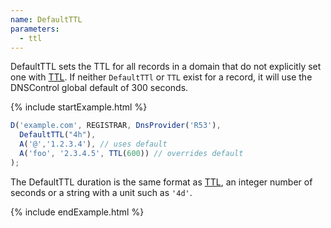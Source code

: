 ```yaml
---
name: DefaultTTL
parameters:
  - ttl
---
```


DefaultTTL sets the TTL for all records in a domain that do not explicitly set one with [TTL](#TTL). If neither `DefaultTTl` or `TTL` exist for a record,
it will use the DNSControl global default of 300 seconds.

{% include startExample.html %}

```js
D('example.com', REGISTRAR, DnsProvider('R53'),
  DefaultTTL("4h"),
  A('@','1.2.3.4'), // uses default
  A('foo', '2.3.4.5', TTL(600)) // overrides default
);
```

The DefaultTTL duration is the same format as [TTL](#TTL), an integer number of seconds
or a string with a unit such as `'4d'`.

{% include endExample.html %}
